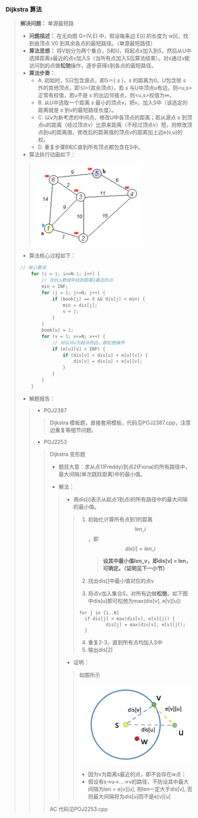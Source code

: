 ### Dijkstra 算法

> **解决问题：** 单源最短路
>
> - **问题描述：** 在无向图 G=(V,E) 中，假设每条边 E[i] 的长度为 w[i]，找到由顶点 V0 到其余各点的最短路径。（单源最短路径）
> - **算法思想：** 将V划分为两个集合，S和U，将起点*s*加入到S，然后从U中选择距离*s*最近的点v加入S（当所有点加入S后算法结束）。对*s*通过v能访问到的点做**松弛**操作，逐步获得*s*到各点的最短路径。
> - **算法步奏：** 
>   - A. 初始时，S只包含源点，即S＝{ *s* }，*s* 的距离为0。U包含除 *s* 外的其他顶点，即:U={其余顶点}，若 *s* 与U中顶点u有边，则<u,s>正常有权值，若u不是 *s* 的出边邻接点，则<u,s>权值为∞。
>   - B. 从U中选取一个距离 *s* 最小的顶点v，把v，加入S中（该选定的距离就是 *s* 到v的最短路径长度）。
>   - C. 以v为新考虑的中间点，修改U中各顶点的距离；若从源点 *s* 到顶点u的距离（经过顶点v）比原来距离（不经过顶点v）短，则修改顶点到u的距离值，修改后的距离值的顶点v的距离加上边e(v,u)的权。
>   - D. 重复步骤B和C直到所有顶点都包含在S中。
> - 算法执行动画如下：
>
> > <img src="https://github.com/shuyuFranky/coding/blob/master/img/dijkstra.gif" alt="dijkstra 演示gif"> </img>
>
> - 算法核心过程如下：
>
> ```c++
> // 核心算法
>     for (i = 1; i<=N-1; i++) {
>         // 在dis数组中找到距离1最近的点
>         min = INF;
>         for (j = 1; j<=N; j++) {
>             if (book[j] == 0 && dis[j] < min) {
>                 min = dis[j];
>                 u = j;
>             }
>         }
>         book[u] = 1;
>         for (v = 1; v<=N; v++) {
>             // 对以点u为起点的边，做松弛操作
>             if (e[u][v] < INF) { 
>                 if (dis[v] > dis[u] + e[u][v]) {
>                     dis[v] = dis[u] + e[u][v];
>                 }
>             }
>         }
>     }
> ```
>
> - 解题报告：
>
> > - POJ2387
> >
> > > Dijkstra 模板题，直接套用模板，代码见POJ2387.cpp，注意边重复等细节问题。 
> >
> > - POJ2253
> >
> > > Dijkstra 变形题
> > >
> > > - 题目大意：求从点1(Freddy)到点2(Fiona)的所有路径中，最大间隔(单次跳跃距离)中的最小值。
> > >
> > >
> > > - 解法：
> > >
> > > > - 用dis[i]表示从起点1到点i的所有路径中的最大间隔的最小值。
> > > >
> > > > > 1. 初始化计算所有点到1的距离 $$len\_{i}$$ ，即 $$dis[i] = len\_{i}$$
> > > > >
> > > > >    > **设其中最小值$len\_{v}$，即dis[v] = len，可确定。（证明见下一小节）**
> > > > >
> > > > > 2. 找出dis[]中最小值对应的点v 
> > > > >
> > > > > 3. 将点v加入集合S，对所有边做**松弛**，如下图中dis\[u\]即可松弛为max(dis\[v\], e\[v\]\[u\])
> > > > >
> > > > > ```
> > > > > for j in [1..N]
> > > > > 	if dis[j] > max(dis[v], e[v][j]) {
> > > > >       	dis[j] = max(dis[v], e[v][j]);
> > > > > 	}
> > > > > ```
> > > > >
> > > > > 4. 重复2-3，直到所有点均加入S中
> > > > > 5. 输出dis[2]
> > > >
> > > > - 证明：
> > > >
> > > > > 如图所示
> > > > >
> > > > > <img src="https://github.com/shuyuFranky/coding/blob/master/img/2253-pro.png" width="400px;"> </img>
> > > > >
> > > > > - 因为v为距离s最近的点，即不会存在w点；
> > > > > - 假设有s->u->…->v的路径，不防设其中最大间隔为len = e\[v\]\[u\], 则len一定大于dis\[v\], 否则最大间隔将为dis[u]而不是e\[v\]\[u\]
> > >
> > > AC 代码见POJ2253.cpp
